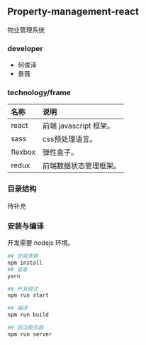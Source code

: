 ## Property-management-react
物业管理系统

### developer
- 何俊泽
- 景薇

### technology/frame

名称 | 说明
:-- | :--
react | 前端 javascript 框架。
sass | css预处理语言。
flexbox | 弹性盒子。
redux | 前端数据状态管理框架。

### 目录结构
待补充

### 安装与编译
开发需要 nodejs 环境。

```bash
## 安装依赖
npm install
## 或者
yarn

## 开发模式
npm run start

## 编译
npm run build

## 启动服务器
npm run server
```
